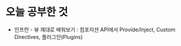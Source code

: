 # 오늘 공부한 것
 - 인프런 - 뷰 제대로 배워보기 
   : 컴포지션 API에서 Provide/Inject, Custom Directives, 플러그인(Plugins)





